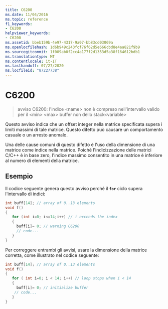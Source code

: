 ```yaml
---
title: C6200
ms.date: 11/04/2016
ms.topic: reference
f1_keywords:
- C6200
helpviewer_keywords:
- C6200
ms.assetid: bbeb159b-4e97-4317-9a07-bb83cd03069a
ms.openlocfilehash: 1d6b949c243fcf76f62d5e666cbd8e4aa821f9b9
ms.sourcegitcommit: 1f009ab0f2cc4a177f2d1353d5a38f164612bdb1
ms.translationtype: MT
ms.contentlocale: it-IT
ms.lasthandoff: 07/27/2020
ms.locfileid: "87227738"
---
```

# <a name="c6200"></a>C6200

> avviso C6200: l'indice \<name> non è compreso nell'intervallo valido per il \<min> \<max> buffer non dello stack\<variable>

Questo avviso indica che un offset integer nella matrice specificata supera i limiti massimi di tale matrice. Questo difetto può causare un comportamento casuale o un arresto anomalo.

Una delle cause comuni di questo difetto è l'uso della dimensione di una matrice come indice nella matrice. Poiché l'indicizzazione delle matrici C/C++ è in base zero, l'indice massimo consentito in una matrice è inferiore al numero di elementi della matrice.

## <a name="example"></a>Esempio

Il codice seguente genera questo avviso perché il **`for`** ciclo supera l'intervallo di indici:

```cpp
int buff[14]; // array of 0..13 elements
void f()
{
   for (int i=0; i<=14;i++) // i exceeds the index
   {
     buff[i]= 0; // warning C6200
     // code...
   }
}
```

Per correggere entrambi gli avvisi, usare la dimensione della matrice corretta, come illustrato nel codice seguente:

```cpp
int buff[14]; // array of 0..13 elements
void f()
{
   for ( int i=0; i < 14; i++) // loop stops when i < 14
   {
     buff[i]= 0; // initialize buffer
    // code...
   }
}
```
